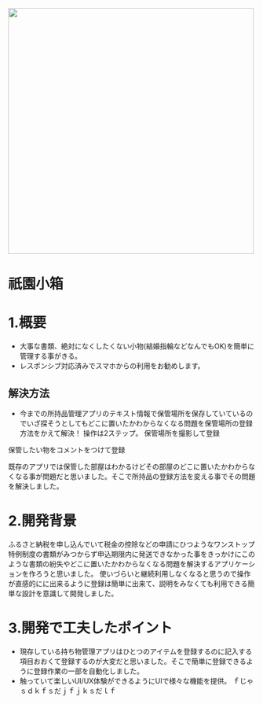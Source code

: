 <img src="https://github.com/user-attachments/assets/56d7f82c-1afc-4058-b077-c1c14999bc72" width="500px" height="500px">


# 祇園小箱
# 1.概要
* 大事な書類、絶対になくしたくない小物(結婚指輪などなんでもOK)を簡単に管理する事がきる。
* レスポンシブ対応済みでスマホからの利用をお勧めします。
## 解決方法
* 今までの所持品管理アプリのテキスト情報で保管場所を保存していているのでいざ探そうとしてもどこに置いたかわからなくなる問題を保管場所の登録方法をかえて解決！
操作は2ステップ。
保管場所を撮影して登録

保管したい物をコメントをつけて登録


既存のアプリでは保管した部屋はわかるけどその部屋のどこに置いたかわからなくなる事が問題だと思いました。そこで所持品の登録方法を変える事でその問題を解決しました。


# 2.開発背景
ふるさと納税を申し込んでいて税金の控除などの申請にひつようなワンストップ特例制度の書類がみつからず申込期限内に発送できなかった事をきっかけにこのような書類の紛失やどこに置いたかわからなくなる問題を解決するアプリケーションを作ろうと思いました。
使いづらいと継続利用しなくなると思うので操作が直感的にに出来るように登録は簡単に出来て、説明をみなくても利用できる簡単な設計を意識して開発しました。
# 3.開発で工夫したポイント
* 現存している持ち物管理アプリはひとつのアイテムを登録するのに記入する項目おおくて登録するのが大変だと思いました。そこで簡単に登録できるように登録作業の一部を自動化しました。
* 触っていて楽しいUI/UX体験ができるようにUIで様々な機能を提供。
ｆじゃｓｄｋｆｓだｊｆｊｋｓだｌｆ
